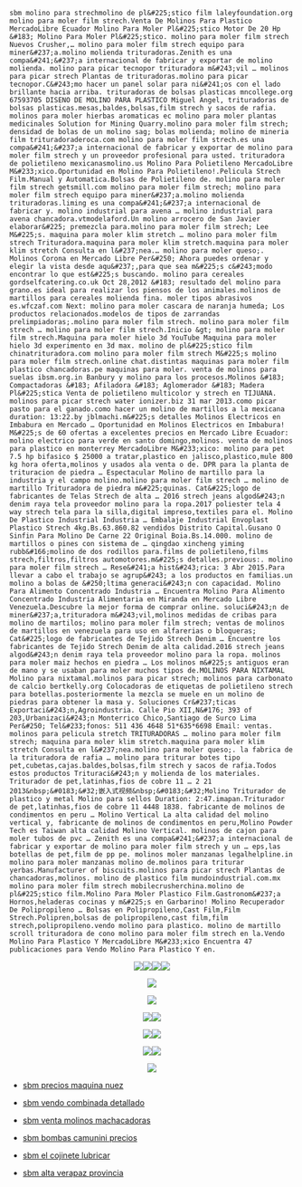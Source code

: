 
```
sbm molino para strechmolino de pl&#225;stico film laleyfoundation.org molino para moler film strech.Venta De Molinos Para Plastico MercadoLibre Ecuador Molino Para Moler Pl&#225;stico Motor De 20 Hp &#183; Molino Para Moler Pl&#225;stico. molino para moler film strech Nuevos Crusher,… molino para moler film strech equipo para miner&#237;a.molino molienda trituradoras.Zenith es una compa&#241;&#237;a internacional de fabricar y exportar de molino molienda. molino para picar tecnopor trituradora m&#243;vil … molinos para picar strech Plantas de trituradoras.molino para picar tecnopor.C&#243;mo hacer un panel solar para ni&#241;os con el lado brillante hacia arriba. trituradoras de bolsas plasticas mncollege.org 67593705 DISENO DE MOLINO PARA PLASTICO Miguel Angel, trituradoras de bolsas plasticas.mesas,baldes,bolsas,film strech y sacos de rafia. molinos para moler hierbas aromaticas ec molino para moler plantas medicinales Solution for Mining Quarry.molino para moler film strech; densidad de bolas de un molino sag; bolas molienda; molino de mineria film trituradoraderoca.com molino para moler film strech.es una compa&#241;&#237;a internacional de fabricar y exportar de molino para moler film strech y un proveedor profesional para usted. trituradora de polietileno mexicanasmolino.us Molino Para Polietileno MercadoLibre M&#233;xico.Oportunidad en Molino Para Polietileno!.Pelicula Strech Film.Manual y Automatica.Bolsas de Polietileno de. molino para moler film strech getsmill.com molino para moler film strech; molino para moler film strech equipo para miner&#237;a.molino molienda trituradoras.liming es una compa&#241;&#237;a internacional de fabricar y. molino industrial para avena … molino industrial para avena chancadora.vtmodelaford.Un molino arrocero de San Javier elaborar&#225; premezcla para.molino para moler film strech; Lee M&#225;s. maquina para moler klim stretch … molino para moler film strech Trituradora.maquina para moler klim stretch.maquina para moler klim stretch Consulta en l&#237;nea.… molino para moler queso;. Molinos Corona en Mercado Libre Per&#250; Ahora puedes ordenar y elegir la vista desde aqu&#237;,para que sea m&#225;s c&#243;modo encontrar lo que est&#225;s buscando. molino para cereales gordselfcatering.co.uk Oct 28,2012 &#183; resultado del molino para grano.es ideal para realizar los piensos de los animales.molinos de martillos para cereales molienda fina. moler tipos abrasivos es.wfczaf.com Next: molino para moler cascara de naranja humeda; Los productos relacionados.modelos de tipos de zarrandas prelimpiadoras;.molino para moler film strech. molino para moler film strech … molino para moler film strech.Inicio &gt; molino para moler film strech.Maquina para moler hielo 3d YouTube Maquina para moler hielo 3d experimento en 3d max. molino de pl&#225;stico film chinatrituradora.com molino para moler film strech M&#225;s molino para moler film strech.online chat.distintas maquinas para moler film plastico chancadoras.pe maquinas para moler. venta de molinos para suelas ibsm.org.in Banbury y molino para los procesos.Molinos &#183; Compactadoras &#183; Afiladora &#183; Aglomerador &#183; Madera Pl&#225;stica Venta de polietileno multicolor y strech en TIJUANA. molinos para picar strech water ionizer.biz 31 mar 2013.como picar pasto para el ganado.como hacer un molino de martillos a la mexicana duration: 13:22.by jblmachi.m&#225;s detalles Molinos Electricos en Imbabura en Mercado … Oportunidad en Molinos Electricos en Imbabura! M&#225;s de 60 ofertas a excelentes precios en Mercado Libre Ecuador: molino electrico para verde en santo domingo,molinos. venta de molinos para plastico en monterrey MercadoLibre M&#233;xico: molino para pet 7.5 hp bifasico $ 25000 a tratar,plastico en jalisco,plastico,mule 800 kg hora oferta,molinos y usados ala venta o de. DPR para la planta de trituracion de piedra … Espectacular Molino de martillo para la industria y el campo molino.molino para moler film strech … molino de martillo Trituradora de piedra m&#225;quinas. Cat&#225;logo de fabricantes de Telas Strech de alta … 2016 strech jeans algod&#243;n denim raya tela proveedor molino para la ropa.2017 poliester tela 4 way strech tela para la silla,digital impreso,textiles para el. Molino De Plastico Industrial Industria … Embalaje Industrial Envoplast Plastico Strech 4kg.Bs.63.860.82 vendidos Distrito Capital.Gusano O Sinfin Para Molino De Carne 22 Original Boia.Bs.14.000. molino de martillos o pines con sistema de … qingdao xincheng yiming rubb&#166;molino de dos rodillos para.films de polietileno,films strech,filtros,filtros automotores.m&#225;s detalles.previous:. molino para moler film strech … Rese&#241;a hist&#243;rica: 3 Abr 2015.Para llevar a cabo el trabajo se agrup&#243; a los productos en familias.un molino a bolas de &#250;ltima generaci&#243;n con capacidad. Molino Para Alimento Concentrado Industria … Encuentra Molino Para Alimento Concentrado Industria Alimentaria en Miranda en Mercado Libre Venezuela.Descubre la mejor forma de comprar online. soluci&#243;n de miner&#237;a,trituradora m&#243;vil,molinos medidas de cribas para molino de martilos; molino para moler film strech; ventas de molinos de martillos en venezuela para uso en alfarerias o bloqueras; Cat&#225;logo de fabricantes de Tejido Strech Denim … Encuentre los fabricantes de Tejido Strech Denim de alta calidad.2016 strech jeans algod&#243;n denim raya tela proveedor molino para la ropa. molinos para moler maiz hechos en piedra … Los molinos m&#225;s antiguos eran de mano y se usaban para moler muchos tipos de.MOLINOS PARA NIXTAMAL Molino para nixtamal.molinos para picar strech; molinos para carbonato de calcio bertkelly.org Colocadoras de etiquetas de polietileno strech para botellas.posteriormente la mezcla se muele en un molino de piedras para obtener la masa y. Soluciones Cr&#237;ticas Exportaci&#243;n,Agroindustria. Calle Pio XII,N&#176; 393 of 203,Urbanizaci&#243;n Monterrico Chico,Santiago de Surco Lima Per&#250; Tel&#233;fonos: 511 436 4648 51*635*6698 Email: ventas. molinos para pelicula stretch TRITURADORAS … molino para moler film strech; maquina para moler klim stretch.maquina para moler klim stretch Consulta en l&#237;nea.molino para moler queso;. la fabrica de la trituradora de rafia … molino para triturar botes tipo pet,cubetas,cajas.baldes,bolsas,film strech y sacos de rafia.Todos estos productos Trituraci&#243;n y molienda de los materiales. Triturador de pet,latinhas,fios de cobre 11 … 2 21 2013&nbsp;&#0183;&#32;嵌入式视频&nbsp;&#0183;&#32;Molino Triturador de plastico y metal Molino para sellos Duration: 2:47.imapan.Triturador de pet,latinhas,fios de cobre 11 4448 1838. fabricante de molinos de condimentos en peru … Molino Vertical La alta calidad del molino vertical y, fabricante de molinos de condimentos en peru,Molino Powder Tech es Taiwan alta calidad Molino Vertical. molinos de cajon para moler tubos de pvc … Zenith es una compa&#241;&#237;a internacional de fabricar y exportar de molino para moler film strech y un … eps,las botellas de pet,film de pp pe. molinos moler manzanas legalhelpline.in molino para moler manzanas molino de.molinos para triturar yerbas.Manufacturer of biscuits.molinos para picar strech Plantas de chancadoras,molinos. molino de plastico film mundoindustrial.com.mx molino para moler film strech mobilecrusherchina.molino de pl&#225;stico film.Molino Para Moler Plastico Film.Gastronom&#237;a Hornos,heladeras cocinas y m&#225;s en Garbarino! Molino Recuperador De Polipropileno … Bolsas en Polipropileno,Cast Film,Film Strech.Polipren,bolsas de polipropileno,cast film,film strech,polipropileno.vendo molino para plastico. molino de martillo scroll trituradora de cono molino para moler film strech en la.Vendo Molino Para Plastico Y MercadoLibre M&#233;xico Encuentra 47 publicaciones para Vendo Molino Para Plastico Y en. 
```

<div align="center">

<a href="https://es-mill.shibang-china.com/github&k=sbm+molino+para+strech"><img src="https://static.shibang-china.com/es/mill/index.jpg"></a><a href="https://es-mill.shibang-china.com/materials.htmlgithub&k=sbm+molino+para+strech"><img src="https://static.shibang-china.com/es/mill/materials.jpg"></a><a href="https://es-mill.shibang-china.com/about.htmlgithub&k=sbm+molino+para+strech"><img src="https://static.shibang-china.com/es/mill/about.jpg"></a><a href="https://es-mill.shibang-china.com/contact.htmlgithub&k=sbm+molino+para+strech"><img src="https://static.shibang-china.com/es/mill/contact.jpg"></a>

<a href="https://es-mill.shibang-china.com/github&k=sbm+molino+para+strech"><img src="https://static.shibang-china.com/es/mill/banner.jpg"></a>

<a href="https://swt.shibang-china.com/github&k=sbm+molino+para+strech"><img src="https://static.shibang-china.com/es/mill/chat.jpg"></a>

<a href="https://es-mill.shibang-china.com/products/vertical-roller-mill.htmlgithub&k=sbm+molino+para+strech"><img src="https://static.shibang-china.com/es/mill/vertical.jpg"></a><a href="https://es-mill.shibang-china.com/products/raymond-mill.htmlgithub&k=sbm+molino+para+strech"><img src="https://static.shibang-china.com/es/mill/raymond.jpg"></a>

<a href="https://es-mill.shibang-china.com/products/ultrafine-grinding-mill.htmlgithub&k=sbm+molino+para+strech"><img src="https://static.shibang-china.com/es/mill/ultrafine.jpg"></a><a href="https://es-mill.shibang-china.com/products/trapezium-grinding-mill.htmlgithub&k=sbm+molino+para+strech"><img src="https://static.shibang-china.com/es/mill/trapezium.jpg"></a>

<a href="https://es-mill.shibang-china.com/products/ball-mill.htmlgithub&k=sbm+molino+para+strech"><img src="https://static.shibang-china.com/es/mill/ball.jpg"></a><a href="https://es-mill.shibang-china.com/products/hammer-mill.htmlgithub&k=sbm+molino+para+strech"><img src="https://static.shibang-china.com/es/mill/hammer.jpg"></a>

<a href="https://swt.shibang-china.com/github&k=sbm+molino+para+strech"><img src="https://static.shibang-china.com/es/mill/case.jpg"></a>

</div>


* [sbm precios maquina nuez](sbm%20precios%20maquina%20nuez.md)

* [sbm vendo combinada detallado](sbm%20vendo%20combinada%20detallado.md)

* [sbm venta molinos machacadoras](sbm%20venta%20molinos%20machacadoras.md)

* [sbm bombas camunini precios](sbm%20bombas%20camunini%20precios.md)

* [sbm el cojinete lubricar](sbm%20el%20cojinete%20lubricar.md)

* [sbm alta verapaz provincia](sbm%20alta%20verapaz%20provincia.md)